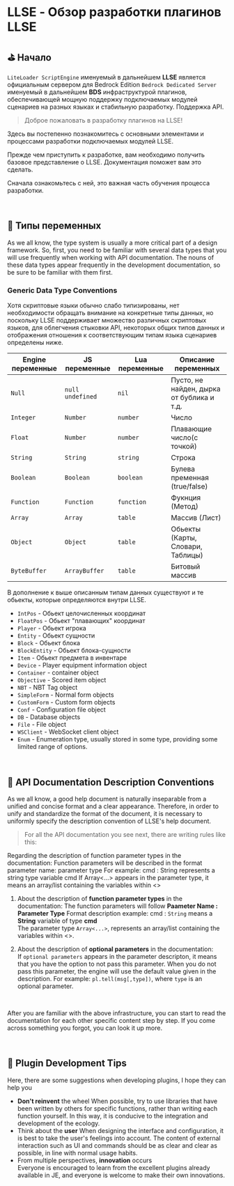 # LLSE - Обзор разработки плагинов LLSE 

## ⛳ Начало

`LiteLoader ScriptEngine` именуемый в дальнейшем **LLSE** является официальным сервером для Bedrock Edition  `Bedrock Dedicated Server` именуемый в дальнейшем **BDS** инфраструктурой плагинов, обеспечивающей мощную поддержку подключаемых модулей сценариев на разных языках и стабильную разработку. Поддержка API.

> Доброе пожаловать в разработку плагинов на LLSE!

Здесь вы постепенно познакомитесь с основными элементами и процессами разработки подключаемых модулей LLSE.

Прежде чем приступить к разработке, вам необходимо получить базовое представление о LLSE. Документация поможет вам это сделать.

Сначала ознакомьтесь с ней, это важная часть обучения процесса разработки. 

<br>

## 💊 Типы переменных

As we all know, the type system is usually a more critical part of a design framework. 
So, first, you need to be familiar with several data types that you will use frequently when working with API documentation. 
The nouns of these data types appear frequently in the development documentation, so be sure to be familiar with them first. 

### Generic Data Type Conventions

Хотя скриптовые языки обычно слабо типизированы, нет необходимости обращать внимание на конкретные типы данных, но поскольку LLSE поддерживает множество различных скриптовых языков, для облегчения стыковки API, некоторых общих типов данных и отображения отношения к соответствующим типам языка сценариев определены ниже.

| Engine переменные| JS переменные     | Lua переменные | Описание переменных         |
| --------------- | ------------------ | ------------ | ---------------------- |
| `Null`          | `null` `undefined` | `nil`        | Пусто, не найден, дырка от бублика и т.д. |
| `Integer`       | `Number`           | `number`     | Число                |
| `Float`         | `Number`           | `number`     | Плавающие число(с точкой)   |
| `String`        | `String`           | `string`     | Строка                 |
| `Boolean`       | `Boolean`          | `boolean`    | Булева пременная (true/false)                |
| `Function`      | `Function`         | `function`   | Фукнция (Метод)      |
| `Array`         | `Array`            | `table`      | Массив (Лист)           |
| `Object`        | `Object`           | `table`      | Обьекты (Карты, Словари, Таблицы)  |
| `ByteBuffer`    | `ArrayBuffer`      | `table`      | Битовый массив           |

В дополнение к выше описанным типам данных существуют и те обьекты, которые определяются внутри LLSE. 

- `IntPos` - Обьект целочисленных координат 
- `FloatPos` - Обьект "плавающих" координат 
- `Player` - Обьект игрока 
- `Entity` - Обьект сущности
- `Block` - Обьект блока
- `BlockEntity` - Обьект блока-сущности
- `Item` - Обьект предмета в инвентаре 
- `Device` - Player equipment information object
- `Container` - container object
- `Objective` - Scored item object 
- `NBT` - NBT Tag object 
- `SimpleForm` - Normal form objects 
- `CustomForm` - Custom form objects 
- `Conf` - Configuration file object 
- `DB` - Database objects 
- `File` - File object 
- `WSClient` - WebSocket client object 
- `Enum` - Enumeration type, usually stored in some type, providing some limited range of options.

<br>

## 📌 API Documentation Description Conventions

As we all know, a good help document is naturally inseparable from a unified and concise format and a clear appearance. 
Therefore, in order to unify and standardize the format of the document, it is necessary to uniformly specify the description convention of LLSE's help document. 

> For all the API documentation you see next, there are writing rules like this: 

Regarding the description of function parameter types in the documentation:
Function parameters will be described in the format parameter name: parameter type
For example: cmd : String represents a string type variable cmd
If Array<...> appears in the parameter type, it means an array/list containing the variables within <>

1. About the description of **function parameter types** in the documentation:
   The function parameters will follow **Paameter Name : Parameter Type** Format description example: cmd : `String` means a **String** variable of type **cmd**  
   The parameter type `Array<...>`, represents an array/list containing the variables within <>.
   

2. About the description of **optional parameters** in the documentation:  
   If `optional parameters` appears in the parameter descripton, it means that you have the option to not pass this parameter.
   When you do not pass this parameter, the engine will use the default value given in the description.
   For example: `pl.tell(msg[,type])`, where `type` is an optional parameter.

<br>

After you are familiar with the above infrastructure, you can start to read the documentation for each other specific content step by step. 
If you come across something you forgot, you can look it up more. 

<br>

## 📜 Plugin Development Tips

Here, there are some suggestions when developing plugins, I hope they can help you 

- **Don't reinvent** the wheel
  When possible, try to use libraries that have been written by others for specific functions, rather than writing each function yourself. In this way, it is conducive to the integration and development of the ecology. 
- Think about the **user**
  When designing the interface and configuration, it is best to take the user's feelings into account. The content of external interaction such as UI and commands should be as clear and clear as possible, in line with normal usage habits. 
- From multiple perspectives, **innovation** occurs  
  Everyone is encouraged to learn from the excellent plugins already available in JE, and everyone is welcome to make their own innovations.